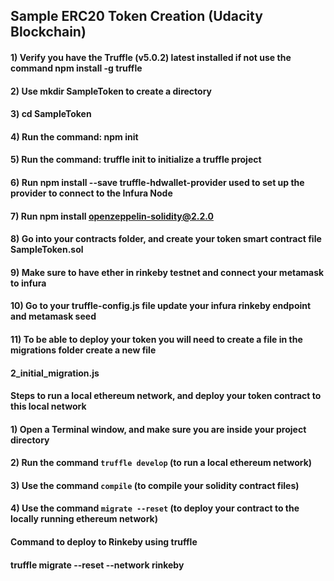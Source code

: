 ## Sample ERC20 Token Creation (Udacity Blockchain)

#### 1) Verify you have the Truffle (v5.0.2) latest installed if not use the command npm install -g truffle

#### 2) Use mkdir SampleToken to create a directory

#### 3) cd SampleToken

#### 4) Run the command: npm init

#### 5) Run the command: truffle init to initialize a truffle project

#### 6) Run npm install --save truffle-hdwallet-provider used to set up the provider to connect to the Infura Node

#### 7) Run npm install openzeppelin-solidity@2.2.0

#### 8) Go into your contracts folder, and create your token smart contract file SampleToken.sol

#### 9) Make sure to have ether in rinkeby testnet and connect your metamask to infura

#### 10) Go to your truffle-config.js file update your infura rinkeby endpoint and metamask seed

#### 11) To be able to deploy your token you will need to create a file in the migrations folder create a new file

#### 2_initial_migration.js

#### Steps to run a local ethereum network, and deploy your token contract to this local network

#### 1) Open a Terminal window, and make sure you are inside your project directory

#### 2) Run the command `truffle develop` (to run a local ethereum network)

#### 3) Use the command `compile` (to compile your solidity contract files)

#### 4) Use the command `migrate --reset` (to deploy your contract to the locally running ethereum network)

#### Command to deploy to Rinkeby using truffle

#### truffle migrate --reset --network rinkeby
